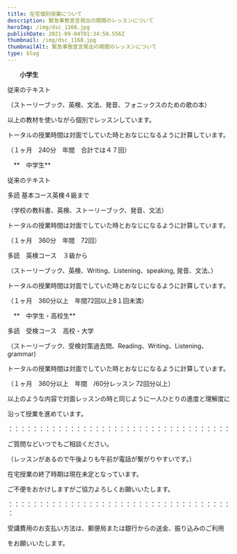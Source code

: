 ```yaml
---
title: 在宅個別授業について
description: 緊急事態宣言発出の期間のレッスンについて
heroImg: /img/dsc_1168.jpg
publishDate: 2021-09-04T01:34:50.556Z
thumbnail: /img/dsc_1168.jpg
thumbnailAlt: 緊急事態宣言発出の期間のレッスンについて
type: blog
---
```

　　**小学生**

従来のテキスト

（ストーリーブック、英検、文法、発音、フォニックスのための歌の本）

以上の教材を使いながら個別でレッスンしています。

トータルの授業時間は対面でしていた時とおなじになるように計算しています。

（１ヶ月　240分　年間　合計では４７回）

　**　中学生**

従来のテキスト

多読  基本コース英検４級まで

（学校の教科書、英検、ストーリーブック、発音、文法）

トータルの授業時間は対面でしていた時とおなじになるように計算しています。

（１ヶ月　360分　年間　72回）

多読　英検コース　３級から

（ストーリーブック、英検、Writing、Listening、speaking, 発音、文法、）

トータルの授業時間は対面でしていた時とおなじになるように計算しています。

（１ヶ月　360分以上　年間72回以上8１回未満）

　**　中学生・高校生**

多読　受検コース　高校・大学

（ストーリーブック、受検対策過去問、Reading、Writing、Listening、grammar)

トータルの授業時間は対面でしていた時とおなじになるように計算しています。　

（１ヶ月　360分以上　年間　/60分レッスン 72回分以上）

以上のような内容で対面レッスンの時と同じように一人ひとりの進度と理解度に

沿って授業を進めています。

：：：：：：：：：：：：：：：：：：：：：：：：：：：：：：：：：：：：

ご質問などいつでもご相談ください。

（レッスンがあるので午後よりも午前が電話が繋がりやすいです。）

在宅授業の終了時期は現在未定となっています。

ご不便をおかけしますがご協力よろしくお願いいたします。

：：：：：：：：：：：：：：：：：：：：：：：：：：：：：：：：：：：：：

受講費用のお支払い方法は、郵便局または銀行からの送金、振り込みのご利用

をお願いいたします。